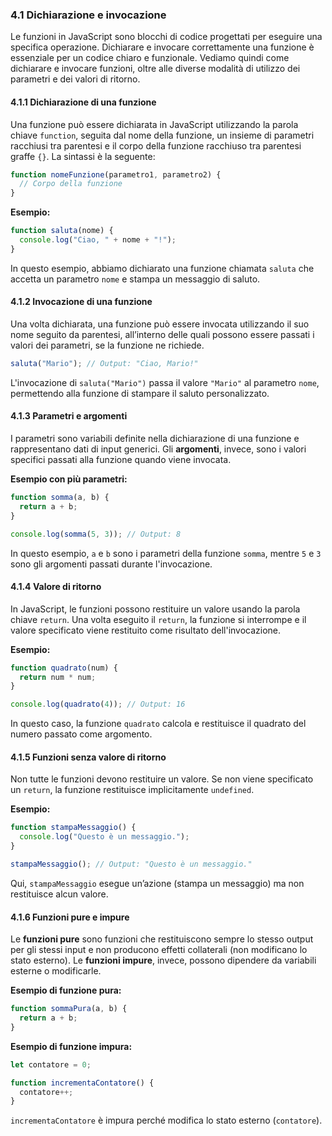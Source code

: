 ### 4.1 Dichiarazione e invocazione

Le funzioni in JavaScript sono blocchi di codice progettati per eseguire una specifica operazione. Dichiarare e invocare correttamente una funzione è essenziale per un codice chiaro e funzionale. Vediamo quindi come dichiarare e invocare funzioni, oltre alle diverse modalità di utilizzo dei parametri e dei valori di ritorno.

#### 4.1.1 Dichiarazione di una funzione

Una funzione può essere dichiarata in JavaScript utilizzando la parola chiave `function`, seguita dal nome della funzione, un insieme di parametri racchiusi tra parentesi e il corpo della funzione racchiuso tra parentesi graffe `{}`. La sintassi è la seguente:

```javascript
function nomeFunzione(parametro1, parametro2) {
  // Corpo della funzione
}
```

**Esempio:**
```javascript
function saluta(nome) {
  console.log("Ciao, " + nome + "!");
}
```

In questo esempio, abbiamo dichiarato una funzione chiamata `saluta` che accetta un parametro `nome` e stampa un messaggio di saluto.

#### 4.1.2 Invocazione di una funzione

Una volta dichiarata, una funzione può essere invocata utilizzando il suo nome seguito da parentesi, all’interno delle quali possono essere passati i valori dei parametri, se la funzione ne richiede.

```javascript
saluta("Mario"); // Output: "Ciao, Mario!"
```

L'invocazione di `saluta("Mario")` passa il valore `"Mario"` al parametro `nome`, permettendo alla funzione di stampare il saluto personalizzato.

#### 4.1.3 Parametri e argomenti

I parametri sono variabili definite nella dichiarazione di una funzione e rappresentano dati di input generici. Gli **argomenti**, invece, sono i valori specifici passati alla funzione quando viene invocata.

**Esempio con più parametri:**
```javascript
function somma(a, b) {
  return a + b;
}

console.log(somma(5, 3)); // Output: 8
```

In questo esempio, `a` e `b` sono i parametri della funzione `somma`, mentre `5` e `3` sono gli argomenti passati durante l'invocazione.

#### 4.1.4 Valore di ritorno

In JavaScript, le funzioni possono restituire un valore usando la parola chiave `return`. Una volta eseguito il `return`, la funzione si interrompe e il valore specificato viene restituito come risultato dell'invocazione.

**Esempio:**
```javascript
function quadrato(num) {
  return num * num;
}

console.log(quadrato(4)); // Output: 16
```

In questo caso, la funzione `quadrato` calcola e restituisce il quadrato del numero passato come argomento.

#### 4.1.5 Funzioni senza valore di ritorno

Non tutte le funzioni devono restituire un valore. Se non viene specificato un `return`, la funzione restituisce implicitamente `undefined`.

**Esempio:**
```javascript
function stampaMessaggio() {
  console.log("Questo è un messaggio.");
}

stampaMessaggio(); // Output: "Questo è un messaggio."
```

Qui, `stampaMessaggio` esegue un’azione (stampa un messaggio) ma non restituisce alcun valore.

#### 4.1.6 Funzioni pure e impure

Le **funzioni pure** sono funzioni che restituiscono sempre lo stesso output per gli stessi input e non producono effetti collaterali (non modificano lo stato esterno). Le **funzioni impure**, invece, possono dipendere da variabili esterne o modificarle.

**Esempio di funzione pura:**
```javascript
function sommaPura(a, b) {
  return a + b;
}
```

**Esempio di funzione impura:**
```javascript
let contatore = 0;

function incrementaContatore() {
  contatore++;
}
```

`incrementaContatore` è impura perché modifica lo stato esterno (`contatore`).

